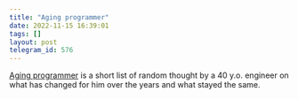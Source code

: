 ```yaml
---
title: "Aging programmer"
date: 2022-11-15 16:39:01
tags: []
layout: post
telegram_id: 576
---
```


[Aging programmer](https://world.hey.com/jorge/aging-programmer-d448bdec) is a short list of random thought by a 40 y.o. engineer on what has changed for him over the years and what stayed the same.
